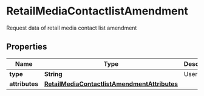 

# RetailMediaContactlistAmendment

Request data of retail media contact list amendment

## Properties

| Name | Type | Description | Notes |
|------------ | ------------- | ------------- | -------------|
|**type** | **String** | User List |  [optional] |
|**attributes** | [**RetailMediaContactlistAmendmentAttributes**](RetailMediaContactlistAmendmentAttributes.md) |  |  |




